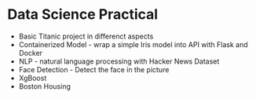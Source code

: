 # Data Science Practical 
- Basic Titanic project in differenct aspects
- Containerized Model - wrap a simple Iris model into API with Flask and Docker
- NLP - natural language processing with Hacker News Dataset
- Face Detection - Detect the face in the picture
- XgBoost 
- Boston Housing
